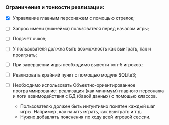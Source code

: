 ### Ограничения и тонкости реализации:

- [x] Управление главным персонажем с помощью стрелок;
- [ ] Запрос имени (никнейма) пользователя перед началом игры;
- [ ] Подсчет очков;
- [ ] У пользователя должна быть возможность как выиграть, так и
проиграть;
- [ ] При завершении игры необходимо вывести топ-5 игроков;
- [ ] Реализовать крайний пункт с помощью модуля SQLite3;
- [ ] Необходимо использовать Объектно-ориентированное
программирование: реализация (как минимум) главного персонажа
и логи взаимодействия с БД (базой данных) с помощью классов.

  * Пользователю должен быть интуитивно понятен каждый шаг
  игры. Например, как начать играть, как выиграть и т д.
  * Нужно добавлять пояснения по ходу всей игровой сессии.
